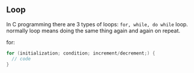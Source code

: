 ## Loop
In C programming there are 3 types of loops: ```for, while, do while``` loop.  
normally loop means doing the same thing again and again on repeat.  

for:  
```c
for (initialization; condition; increment/decrement;) {
  // code
}
```
